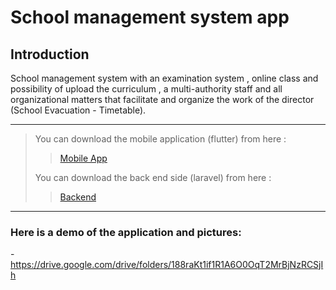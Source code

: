 # School management system app

## Introduction
School management system with an examination system ,
online class and possibility of upload the curriculum ,
a multi-authority staff and all organizational matters that facilitate and organize
the work of the director (School Evacuation - Timetable).
<hr> 

> You can download the mobile application (flutter) from here :
>>  [Mobile App](https://github.com/Bisher01/SMS_mobile.git)
>
> You can download the back end side (laravel) from here :
>>  [Backend](https://github.com/Abdulrahem-Alzubi/School-Management-System.git)
<hr>

### Here is a demo of the application and pictures:
-https://drive.google.com/drive/folders/188raKt1if1R1A6O0OqT2MrBjNzRCSjIh
